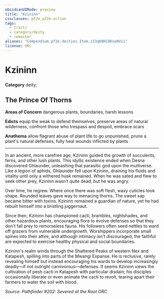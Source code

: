 ```yaml
---
obsidianUIMode: preview
title: "Kzininn"
cssclasses: pf2e,pf2e-action
tags:
  - trait/
  - category/deity
  - remaster
aliases: "Compendium.pf2e.deities.Item.zI3qO0KCBKxe0Ui1"
license: ORC
---
```

# Kzininn

### 

**Category** deity; 




## The Prince Of Thorns

**Areas of Concern** dangerous plants, boundaries, harsh lessons

**Edicts** equip the weak to defend themselves, preserve areas of natural wilderness, confront those who trespass and despoil, embrace scars

**Anathema** allow flagrant abuse of plant life to go unpunished, prune a plant's natural defenses, fully heal wounds inflicted by plants

* * *

In an ancient, more carefree age, Kzininn guided the growth of succulents, ferns, and other lush plants. This idyllic existence ended when Desna discovered Ghlaunder, unleashing that parasitic god upon the multiverse. Like a legion of aphids, Ghlaunder fell upon Kzininn, draining his fluids and vitality until only a withered husk remained. When he was sated and flew to seek other prey, Kzininn wasn't quite dead, but he was angry.

Over time, he regrew. Where once there was soft flesh, waxy cuticles took shape. Rounded leaves gave way to menacing thorns. The sweet sap became bitter with toxins. Kzininn remained a guardian of nature, yet he had rebuilt himself into a bristling juggernaut.

Since then, Kzininn has championed cacti, brambles, nightshades, and other hazardous plants, encouraging flora to evolve defenses so that they don't fall prey to remorseless fauna. His followers often seed nettles to ward off grazers from vulnerable undergrowth. Worshippers incorporate small spines into their attire, and although intimacy isn't discouraged, the faithful are expected to exercise healthy physical and social boundaries.

Kzininn's realm winds through the Shattered Peaks of western Nex and Katapesh, spilling into parts of the Mwangi Expanse. He is reclusive, rarely revealing himself but instead encouraging his wards to develop increasingly deadly—if not outright carnivorous—defenses. It seems Kzininn views the cultivation of pesh cacti in Katapesh with particular disdain; his disciples occasionally liberate or even animate the cacti to revolt, tearing apart their farmers to water the soil with blood.

*Source: Pathfinder #202: Severed at the Root*
*ORC*